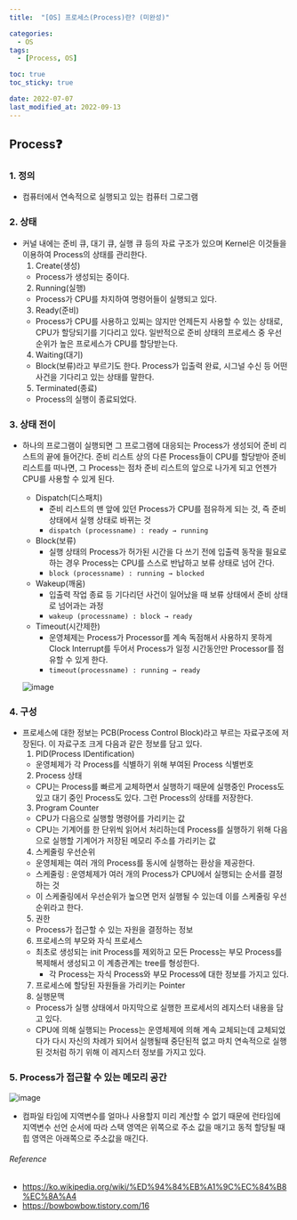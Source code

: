 ```yaml
---
title:  "[OS] 프로세스(Process)란? (미완성)" 

categories:
  - OS
tags:
  - [Process, OS]

toc: true
toc_sticky: true

date: 2022-07-07
last_modified_at: 2022-09-13
---
```


## Process❓
### 1. 정의
- 컴퓨터에서 연속적으로 실행되고 있는 컴퓨터 그로그램

### 2. 상태
- 커널 내에는 준비 큐, 대기 큐, 실행 큐 등의 자료 구조가 있으며 Kernel은 이것들을 이용하여 Process의 상태를 관리한다.
  1. Create(생성)
  - Process가 생성되는 중이다.
  2. Running(실행)
  - Process가 CPU를 차지하여 명령어들이 실행되고 있다.
  3. Ready(준비)
  - Process가 CPU를 사용하고 있찌는 않지만 언제든지 사용할 수 있는 상태로, CPU가 할당되기를 기다리고 있다. 일반적으로 준비 상태의 프로세스 중 우선 순위가 높은 프로세스가 CPU를 할당받는다.
  4. Waiting(대기)
  - Block(보류)라고 부르기도 한다. Process가 입출력 완료, 시그널 수신 등 어떤 사건을 기다리고 있는 상태를 말한다.
  5. Terminated(종료)
  - Process의 실행이 종료되었다.

### 3. 상태 전이
- 하나의 프로그램이 실행되면 그 프로그램에 대응되는 Process가 생성되어 준비 리스트의 끝에 들어간다. 준비 리스트 상의 다른 Process들이 CPU를 할당받아 준비 리스트를 떠나면, 그 Process는 점차 준비 리스트의 앞으로 나가게 되고 언젠가 CPU를 사용할 수 있게 된다.
  - Dispatch(디스패치)
    - 준비 리스트의 맨 앞에 있던 Process가 CPU를 점유하게 되는 것, 즉 준비 상태에서 실행 상태로 바뀌는 것
    - `dispatch (processname) : ready → running`
  - Block(보류)
    - 실행 상태의 Process가 허가된 시간을 다 쓰기 전에 입출력 동작을 필요로 하는 경우 Process는 CPU를 스스로 반납하고 보류 상태로 넘어 간다.
    - `block (processname) : running → blocked`
  - Wakeup(깨움)
    - 입출력 작업 종료 등 기다리던 사건이 일어났을 때 보류 상태에서 준비 상태로 넘어과는 과정
    - `wakeup (processname) : block → ready`
  - Timeout(시간제한)
    - 운영체제는 Process가 Processor를 계속 독점해서 사용하지 못하게 Clock Interrupt를 두어서 Process가 일정 시간동안만 Processor를 점유할 수 있게 한다.
    - `timeout(processname) : running → ready`

  ![image](https://user-images.githubusercontent.com/61777583/189853890-8fa54704-bcc1-42d6-aabe-c1639d780c33.png)

### 4. 구성
- 프로세스에 대한 정보는 PCB(Process Control Block)라고 부르는 자료구조에 저장된다. 이 자료구조 크게 다음과 같은 정보를 담고 있다.
  1. PID(Process IDentification)
  - 운영체제가 각 Process를 식별하기 위해 부여된 Process 식별번호
  2. Process 상태
  - CPU는 Process를 빠르게 교체하면서 실행하기 때문에 실행중인 Process도 있고 대기 중인 Process도 있다. 그런 Process의 상태를 저장한다.
  3. Program Counter
  - CPU가 다음으로 실행할 명령어를 가리키는 값
  - CPU는 기계어를 한 단위씩 읽어서 처리하는데 Process를 실행하기 위해 다음으로 실행할 기계어가 저장된 메모리 주소를 가리키는 값
  4. 스케줄링 우선순위
  - 운영체제는 여러 개의 Process를 동시에 실행하는 환상을 제공한다. 
  - 스케줄링 : 운영체제가 여러 개의 Process가 CPU에서 실행되는 순서를 결정하는 것
  - 이 스케줄링에서 우선순위가 높으면 먼저 실행될 수 있는데 이를 스케줄링 우선순위라고 한다.
  5. 권한
  - Process가 접근할 수 있는 자원을 결정하는 정보
  6. 프로세스의 부모와 자식 프로세스
  - 최초로 생성되는 init Process를 제외하고 모든 Process는 부모 Process를 복제해서 생성되고 이 계층관계는 tree를 형성한다.
    - 각 Process는 자식 Process와 부모 Process에 대한 정보를 가지고 있다.
  7. 프로세스에 할당된 자원들을 가리키는 Pointer
  8. 실행문맥
  - Process가 실행 상태에서 마지막으로 실행한 프로세서의 레지스터 내용을 담고 있다. 
  - CPU에 의해 실행되는 Process는 운영체제에 의해 계속 교체되는데 교체되었다가 다시 자신의 차례가 되어서 실행될때 중단된적 없고 마치 연속적으로 실행된 것처럼 하기 위해 이 레지스터 정보를 가지고 있다.

### 5. Process가 접근할 수 있는 메모리 공간
![image](https://user-images.githubusercontent.com/61777583/190037844-b5e01930-4eeb-4705-ad1f-724e37a5eac4.png)
- 컴파일 타임에 지역변수를 얼마나 사용할지 미리 계산할 수 없기 때문에 런타임에 지역변수 선언 순서에 따라 스택 영역은 위쪽으로 주소 값을 매기고 동적 할당될 때 힙 영역은 아래쪽으로 주소값을 매긴다.

###### Reference
- https://ko.wikipedia.org/wiki/%ED%94%84%EB%A1%9C%EC%84%B8%EC%8A%A4
- https://bowbowbow.tistory.com/16